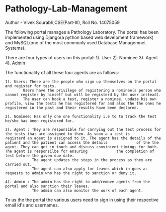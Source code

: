 # Pathology-Lab-Management

Author - Vivek Sourabh,CSE(Part-III), Roll No. 14075059

The following portal manages a Pathology Laboratory.
The portal has been implemented using Django(a python based web develpment framework) and MySQL(one of the most commonly used Database Managemnet Systems).

There are four types of users on this portal:
	1). User
	2). Nominee
	3). Agent
	4). Admin

The functionality of all these four agents are as follows:


	1). Users: These are the people who sign up themselves on the portal and register for tests.
			Users have the privilege of registering a nominee(a person who cannot register by himself but will be registerd by the user instead).
			The user can book a test, register a nominee, update his own profile, view the tests he has registered for and also the the ones he registered in the past and their results have been declared.

	2). Nominee: Has only one one functionality i.e to to track the test he/she has been registered for.

	3). Agent : They are responsible for carrying out the test process for the tests that are assigned to them. As soon a a test is 			registerd an agent is assigned to it. The agent has the details of the patient and the patient can access the details 			  of the the agent. They can get in touch and discuss convinient timings for both. The agent is responsilbe for ensuring 			 the completion of test before the given due date.
				The agent updates the steps in the process as they are carried out.
				The agent can also apply for leaves which in goes as requests to admin who has the right to sanction or deny it.

	4). Admin : The admin has the right to add/remove agents from the portal and also sanction their leaves.
				The admin can also monitor the work of each agent.

To us the the portal the various users need to sign in using their respective email id's and usernames.
